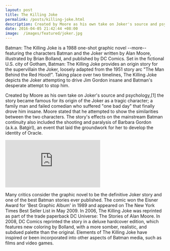 ```yaml
---
layout: post
title: The Killing Joke
permalink: /posts/killing-joke.html
description: Created by Moore as his own take on Joker's source and psychology
date: 2016-04-05 21:42:44 +08:00
image:  /images/featured/joker.jpg
---
```


Batman: The Killing Joke is a 1988 one-shot graphic novel --more-- featuring the characters Batman and the Joker written by Alan Moore, illustrated by Brian Bolland, and published by DC Comics. Set in the fictional U.S. city of Gotham, Batman: The Killing Joke provides an origin story for the supervillain the Joker, loosely adapted from the 1951 story arc "The Man Behind the Red Hood!". Taking place over two timelines, The Killing Joke depicts the Joker attempting to drive Jim Gordon insane and Batman's desperate attempt to stop him.

Created by Moore as his own take on Joker's source and psychology,[1] the story became famous for its origin of the Joker as a tragic character; a family man and failed comedian who suffered "one bad day" that finally drove him insane. Moore stated that he attempted to show the similarities between the two characters. The story's effects on the mainstream Batman continuity also included the shooting and paralysis of Barbara Gordon (a.k.a. Batgirl), an event that laid the groundwork for her to develop the identity of Oracle.

<div class="videoiframe">
<iframe src="https://www.youtube.com/embed/LvEZa_dY4Sc?rel=0&amp;showinfo=0" frameborder="0" allowfullscreen></iframe>
</div>

Many critics consider the graphic novel to be the definitive Joker story and one of the best Batman stories ever published. The comic won the Eisner Award for 'Best Graphic Album' in 1989 and appeared on The New York Times Best Seller List in May 2009. In 2006, The Killing Joke was reprinted as part of the trade paperback DC Universe: The Stories of Alan Moore. In 2008, DC Comics reprinted the story in a deluxe hardcover edition, which features new coloring by Bolland, with a more somber, realistic, and subdued palette than the original. Elements of The Killing Joke have inspired or been incorporated into other aspects of Batman media, such as films and video games.
